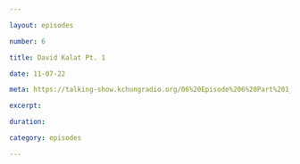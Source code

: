 ```yaml
---

layout: episodes

number: 6

title: David Kalat Pt. 1

date: 11-07-22

meta: https://talking-show.kchungradio.org/06%20Episode%206%20Part%201_%20David%20Kalat.mp3

excerpt: 

duration: 

category: episodes

---
```


